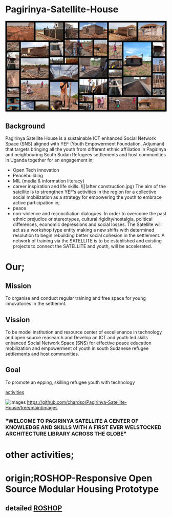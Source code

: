 # Pagirinya-Satellite-House
![](gallery.jpg)


## Background
Pagirinya Satellite House is a sustainable ICT enhanced Social Network Space (SNS) aligned with YEF (Youth Empowerment Foundation, Adjumani) that targets bringing all the youth from different ethnic affiliation in Pagirinya and neighbouring South Sudan Refugees settlements and host communities in Uganda together for an engagement in;
- Open Tech innovation 
- Peacebuilding 
- MIL (media & information literacy)
- career inspiration and life skills. 
![](after construction.jpg)
The aim of the satellite is to strengthen YEF’s activities in the region for a collective social mobilization as a strategy for empowering the youth to embrace active participation in; 
- peace 
- non-violence and reconciliation dialogues. 
In order to overcome the past ethnic prejudice or stereotypes, cultural rigidity/nostalgia, political differences, economic depressions and social losses. 
The Satellite will act as a workshop type entity making a new shifts with determined resolution to begin rebuilding better social cohesion in the settlement. A network of training via the SATELLITE is to be established and existing projects to connect the SATELLITE and youth, will be accelerated.

# Our;
## Mission 
To organise and conduct regular training and free space for young innovatories in the settlemnt.

## Vission
To be model institution and resource center of excellenance in technology and open source reasearch and Develop an ICT and youth led skills enhanced Social Network Space (SNS) for effective peace education mobilization and empowerment of youth in south Sudanese refugee settlements and host communities.

## Goal
To promote an epping, skilling refugee youth with technology

[activities](https://raw.githubusercontent.com/chardso/Pagirinya-Satellite-House/main/Activities%20of%20PSH.md)

![images]()
https://github.com/chardso/Pagirinya-Satellite-House/tree/main/images
### "WELCOME TO PAGIRINYA SATELLITE A CENTER OF KNOWLEDGE AND SKILLS WITH A FIRST EVER WELSTOCKED ARCHITECTURE LIBRARY ACROSS THE GLOBE"
# other activities;


# origin;ROSHOP-Responsive Open Source Modular Housing Prototype
## detailed [ROSHOP](https://demos.mediaarchitecture.org/mab/project/53)

